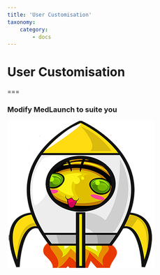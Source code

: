 ```yaml
---
title: 'User Customisation'
taxonomy:
    category:
        - docs
---
```


# User Customisation

===

### Modify MedLaunch to suite you

![Logo](../images/MedLaunch_sm.png)